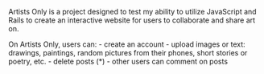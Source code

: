 Artists Only is a project designed to test my ability to utilize JavaScript and Rails to create an interactive website for users to collaborate and share art on. 
<!-- In the testing stage, this file will also be used to track the features as they are implemented and tested, non-commented features listed below are complete, some features will be removed as they aren't necessary to be listed for the average user (deleting posts, leaving chatrooms, etc.), these will be marked with an (*) for deletion before deployment -->
On Artists Only, users can:
    - create an account
    <!-- - delete account (*) -->
    - upload images or text: drawings, paintings, random pictures from their phones, short stories or poetry, etc.
    - delete posts (*)
    - other users can comment on posts
    <!-- - users can offer to collaborate with the Original Poster of a post -->
    <!-- - if the OP accepts, the second poster can upload a companion piece to their post, a short story based off of a drawing, extra lines of a poem, a picture they feels go well with a painting -->
    <!-- - these two users will be able to enter a chatroom together, where they can discuss anything about the collaboration (comment: this will be implemented last, as the chatroom will be difficult for me) -->
    <!-- - the OP can finalize their collaboration and publish it to the website -->
    <!-- - users can upvote posts that they like -->
    <!-- - the top rated posts of the week will be displayed in a Hall of Fame at the top of the page -->